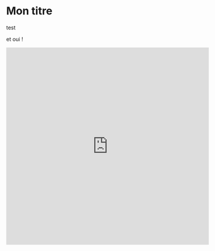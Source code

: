 # Mon titre
test

et oui !

<iframe scrolling="no" title="Pourcentages - Synthèse" src="https://www.geogebra.org/material/iframe/id/PG27gQBm/width/541/height/528/border/888888/smb/false/stb/false/stbh/false/ai/false/asb/false/sri/false/rc/false/ld/false/sdz/false/ctl/false" width="541px" height="528px" style="border:0px;"> </iframe>
